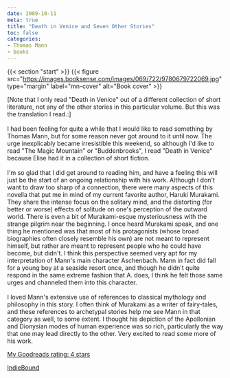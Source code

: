 ```yaml
---
date: 2009-10-11
meta: true
title: "Death in Venice and Seven Other Stories"
toc: false
categories:
- Thomas Mann
- books
---
```


{{< section "start" >}}
{{< figure src="https://images.booksense.com/images/069/722/9780679722069.jpg" type="margin" label="mn-cover" alt="Book cover" >}}

[Note that I only read "Death in Venice" out of a different collection of short literature, not any of the other stories in this particular volume. But this was the translation I read.:]<br /><br />I had been feeling for quite a while that I would like to read something by Thomas Mann, but for some reason never got around to it until now. The urge inexplicably became irresistible this weekend, so although I'd like to read "The Magic Mountain" or "Buddenbrooks", I read "Death in Venice" because Elise had it in a collection of short fiction.<br /><br />I'm so glad that I did get around to reading him, and have a feeling this will just be the start of an ongoing relationship with his work. Although I don't want to draw too sharp of a connection, there were many aspects of this novella that put me in mind of my current favorite author, Haruki Murakami. They share the intense focus on the solitary mind, and the distorting (for better or worse) effects of solitude on one's perception of the outward world. There is even a bit of Murakami-esque mysteriousness with the strange pilgrim near the beginning. I once heard Murakami speak, and one thing he mentioned was that most of his protagonists (whose broad biographies often closely resemble his own) are not meant to represent himself, but rather are meant to represent people who he could have become, but didn't. I think this perspective seemed very apt for my interpretation of Mann's main character Aschenbach. Mann in fact did fall for a young boy at a seaside resort once, and though he didn't quite respond in the same extreme fashion that A. does, I think he felt those same urges and channeled them into this character. <br /><br />I loved Mann's extensive use of references to classical mythology and philosophy in this story. I often think of Murakami as a writer of fairy-tales, and these references to archetypal stories help me see Mann in that category as well, to some extent. I thought his depiction of the Apollonian and Dionysian modes of human experience was so rich, particularly the way that one may lead directly to the other. Very excited to read some more of his work.

[My Goodreads rating: 4 stars](https://www.goodreads.com/review/show/74165579)  

[IndieBound](https://www.indiebound.org/book/9780679722069)
